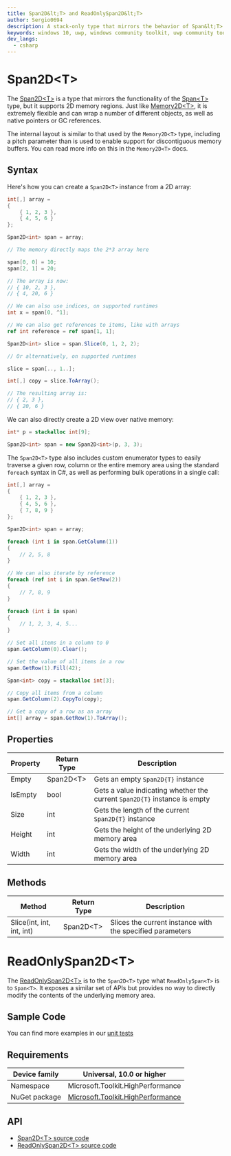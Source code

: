 ```yaml
---
title: Span2D&lt;T> and ReadOnlySpan2D&lt;T>
author: Sergio0694
description: A stack-only type that mirrors the behavior of Span&lt;T> and ReadOnlySpan&lt;T>, but supporting arbitrary 2D memory locations
keywords: windows 10, uwp, windows community toolkit, uwp community toolkit, uwp toolkit, parallel, high performance, net core, net standard
dev_langs:
  - csharp
---
```


# Span2D&lt;T>

The [Span2D&lt;T>](https://docs.microsoft.com/dotnet/api/microsoft.toolkit.highperformance.memory.span2d-1) is a type that mirrors the functionality of the [Span&lt;T>](https://docs.microsoft.com/dotnet/api/system.span-1) type, but it supports 2D memory regions. Just like [Memory2D&lt;T>](https://docs.microsoft.com/dotnet/api/microsoft.toolkit.highperformance.memory.memory2d-1), it is extremely flexible and can wrap a number of different objects, as well as native pointers or GC references.

The internal layout is similar to that used by the `Memory2D<T>` type, including a pitch parameter than is used to enable support for discontiguous memory buffers. You can read more info on this in the `Memory2D<T>` docs.

## Syntax

Here's how you can create a `Span2D<T>` instance from a 2D array:

```csharp
int[,] array =
{
    { 1, 2, 3 },
    { 4, 5, 6 }
};

Span2D<int> span = array;

// The memory directly maps the 2*3 array here

span[0, 0] = 10;
span[2, 1] = 20;

// The array is now:
// { 10, 2, 3 },
// { 4, 20, 6 }

// We can also use indices, on supported runtimes
int x = span[0, ^1];

// We can also get references to items, like with arrays
ref int reference = ref span[1, 1];

Span2D<int> slice = span.Slice(0, 1, 2, 2);

// Or alternatively, on supported runtimes

slice = span[.., 1..];

int[,] copy = slice.ToArray();

// The resulting array is:
// { 2, 3 },
// { 20, 6 }
```

We can also directly create a 2D view over native memory:

```csharp
int* p = stackalloc int[9];

Span2D<int> span = new Span2D<int>(p, 3, 3);
```

The `Span2D<T>` type also includes custom enumerator types to easily traverse a given row, column or the entire memory area using the standard `foreach` syntax in C#, as well as performing bulk operations in a single call:

```csharp
int[,] array =
{
    { 1, 2, 3 },
    { 4, 5, 6 },
    { 7, 8, 9 }
};

Span2D<int> span = array;

foreach (int i in span.GetColumn(1))
{
    // 2, 5, 8
}

// We can also iterate by reference
foreach (ref int i in span.GetRow(2))
{
    // 7, 8, 9
}

foreach (int i in span)
{
    // 1, 2, 3, 4, 5...
}

// Set all items in a column to 0
span.GetColumn(0).Clear();

// Set the value of all items in a row
span.GetRow(1).Fill(42);

Span<int> copy = stackalloc int[3];

// Copy all items from a column
span.GetColumn(2).CopyTo(copy);

// Get a copy of a row as an array
int[] array = span.GetRow(1).ToArray();
```

## Properties

| Property | Return Type | Description |
| -- | -- | -- |
| Empty | Span2D&lt;T> | Gets an empty `Span2D{T}` instance |
| IsEmpty | bool | Gets a value indicating whether the current `Span2D{T}` instance is empty |
| Size | int | Gets the length of the current `Span2D{T}` instance |
| Height | int | Gets the height of the underlying 2D memory area |
| Width | int | Gets the width of the underlying 2D memory area |

## Methods

| Method | Return Type | Description |
| -- | -- | -- |
| Slice(int, int, int, int) | Span2D&lt;T> | Slices the current instance with the specified parameters |

# ReadOnlySpan2D&lt;T>

The [ReadOnlySpan2D&lt;T>](https://docs.microsoft.com/dotnet/api/microsoft.toolkit.highperformance.memory.readonlyspan2d-1) is to the `Span2D<T>` type what `ReadOnlySpan<T>` is to `Span<T>`. It exposes a similar set of APIs but provides no way to directly modify the contents of the underlying memory area.

## Sample Code

You can find more examples in our [unit tests](https://github.com/Microsoft/WindowsCommunityToolkit//blob/master/UnitTests/UnitTests.HighPerformance.Shared)

## Requirements

| Device family | Universal, 10.0 or higher |
| --- | --- |
| Namespace | Microsoft.Toolkit.HighPerformance |
| NuGet package | [Microsoft.Toolkit.HighPerformance](https://www.nuget.org/packages/Microsoft.Toolkit.HighPerformance/) |

## API

* [Span2D&lt;T> source code](https://github.com/Microsoft/WindowsCommunityToolkit//blob/master/Microsoft.Toolkit.HighPerformance/Memory)
* [ReadOnlySpan2D&lt;T> source code](https://github.com/Microsoft/WindowsCommunityToolkit//blob/master/Microsoft.Toolkit.HighPerformance/Memory)